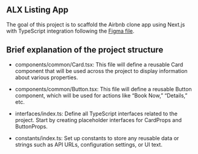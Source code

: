 ## ALX Listing App

The goal of this project is to scaffold the Airbnb clone app using Next.js with TypeScript integration following the [Figma file](https://www.figma.com/design/E2BRqdPcKkrnX6hLGPto8Z/Project-Airbnb?node-id=1-4&t=nrHtrJrOvJpF16IY-1).

## Brief explanation of the project structure

- components/common/Card.tsx: This file will define a reusable Card component that will be used across the project to display information about various properties.

- components/common/Button.tsx: This file will define a reusable Button component, which will be used for actions like “Book Now,” “Details,” etc.

- interfaces/index.ts: Define all TypeScript interfaces related to the project. Start by creating placeholder interfaces for CardProps and ButtonProps.

- constants/index.ts: Set up constants to store any reusable data or strings such as API URLs, configuration settings, or UI text.
